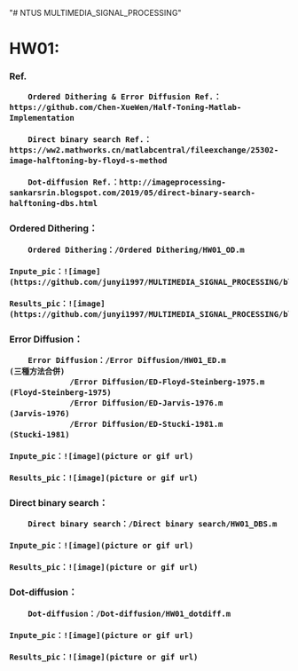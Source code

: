 "# NTUS MULTIMEDIA_SIGNAL_PROCESSING" 

<h1>HW01:

<h3>Ref.

		Ordered Dithering & Error Diffusion Ref.： https://github.com/Chen-XueWen/Half-Toning-Matlab-Implementation

		Direct binary search Ref.： https://ww2.mathworks.cn/matlabcentral/fileexchange/25302-image-halftoning-by-floyd-s-method

		Dot-diffusion Ref.：http://imageprocessing-sankarsrin.blogspot.com/2019/05/direct-binary-search-halftoning-dbs.html


<h3>Ordered Dithering：

        Ordered Dithering：/Ordered Dithering/HW01_OD.m

	Inpute_pic：![image](https://github.com/junyi1997/MULTIMEDIA_SIGNAL_PROCESSING/blob/main/HW01/Ordered%20Dithering/lena.bmp)

	Results_pic：![image](https://github.com/junyi1997/MULTIMEDIA_SIGNAL_PROCESSING/blob/main/HW01/Ordered%20Dithering/Ordered%20Dithering.bmp)

<h3>Error Diffusion：

        Error Diffusion：/Error Diffusion/HW01_ED.m                     (三種方法合併)
			     /Error Diffusion/ED-Floyd-Steinberg-1975.m     (Floyd-Steinberg-1975)
			     /Error Diffusion/ED-Jarvis-1976.m              (Jarvis-1976)
			     /Error Diffusion/ED-Stucki-1981.m              (Stucki-1981)

	Inpute_pic：![image](picture or gif url)

	Results_pic：![image](picture or gif url)

<h3>Direct binary search：
	    
        Direct binary search：/Direct binary search/HW01_DBS.m

	Inpute_pic：![image](picture or gif url)

	Results_pic：![image](picture or gif url)

<h3>Dot-diffusion：

        Dot-diffusion：/Dot-diffusion/HW01_dotdiff.m

	Inpute_pic：![image](picture or gif url)

	Results_pic：![image](picture or gif url)

	    